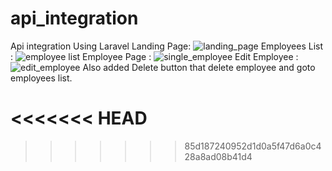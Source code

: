 # api_integration
Api integration Using Laravel
Landing Page:
![landing_page](https://github.com/noufalkulathupuzha/api_integration/assets/88814850/644b4d59-517e-4c0b-a29c-7b367d8023ba)
Employees List :
![employee list](https://github.com/noufalkulathupuzha/api_integration/assets/88814850/617d3764-f402-4fe2-b6a7-9569ac8345ac)
Employee Page :
![single_employee](https://github.com/noufalkulathupuzha/api_integration/assets/88814850/54cd59dc-5442-4895-ad36-3702e28e691a)
Edit Employee :
![edit_employee](https://github.com/noufalkulathupuzha/api_integration/assets/88814850/d96c8200-bd75-4335-8282-aca0cafe8300)
Also added Delete button that delete employee and goto employees list.



<<<<<<< HEAD
=======

>>>>>>> 85d187240952d1d0a5f47d6a0c428a8ad08b41d4
